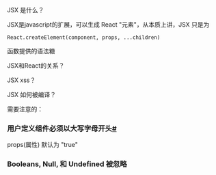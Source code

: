 JSX 是什么？

   JSX是javascript的扩展，可以生成 React "元素"，从本质上讲，JSX 只是为

`React.createElement(component, props, ...children)`

函数提供的语法糖

JSX和React的关系？

JSX xss？



JSX 如何被编译？



需要注意的：

### 用户定义组件必须以大写字母开头[\#](http://www.css88.com/react/docs/jsx-in-depth.html#)

  
props\(属性\) 默认为 "true"

### Booleans, Null, 和 Undefined 被忽略



